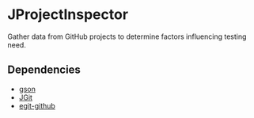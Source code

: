 # JProjectInspector

Gather data from GitHub projects to determine factors influencing testing need.

## Dependencies
- [gson](http://code.google.com/p/google-gson/)
- [JGit](http://www.eclipse.org/jgit/)
- [egit-github](https://github.com/eclipse/egit-github/tree/master/org.eclipse.egit.github.core)
